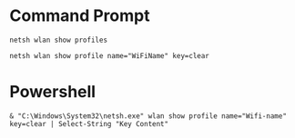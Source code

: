 # Command Prompt
```
netsh wlan show profiles
```
```
netsh wlan show profile name="WiFiName" key=clear
```

# Powershell
```
& "C:\Windows\System32\netsh.exe" wlan show profile name="Wifi-name" key=clear | Select-String "Key Content"

```
